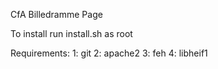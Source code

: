 CfA Billedramme Page

To install run install.sh as root

Requirements:
1: git
2: apache2
3: feh
4: libheif1